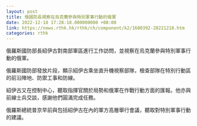 ```yaml
---
layout: post
title: 俄國防長視察在烏克蘭參與特別軍事行動的俄軍
date: 2022-12-18 17:28:18.000000000 +08:00
link: https://news.rthk.hk/rthk/ch/component/k2/1680392-20221218.htm
categories: rthk
---
```


俄羅斯國防部長紹伊古對南部軍區進行工作訪問，並視察在烏克蘭參與特別軍事行動的俄軍。

俄羅斯國防部發放片段，顯示紹伊古乘坐直升機視察部隊，檢查部隊在特別行動區的前沿陣地、防禦工事和防線。

紹伊古又在控制中心，聽取指揮官關於局勢和俄軍在作戰行動方面的匯報。他亦與前線士兵交談，感謝他們圓滿完成任務。

俄羅斯總統普京早前與包括紹伊古在內的軍方高層舉行會議，聽取對特別軍事行動的建議。
